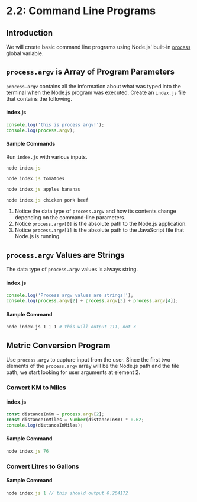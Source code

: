 # 2.2: Command Line Programs

## Introduction

We will create basic command line programs using Node.js' built-in [`process`](https://nodejs.org/api/process.html#process\_process) global variable.

## `process.argv` is Array of Program Parameters

`process.argv` contains all the information about what was typed into the terminal when the Node.js program was executed. Create an `index.js` file that contains the following.

#### index.js

```javascript
console.log('this is process argv!');
console.log(process.argv);
```

#### Sample Commands

Run `index.js` with various inputs.

```javascript
node index.js
```

```javascript
node index.js tomatoes
```

```javascript
node index.js apples bananas
```

```javascript
node index.js chicken pork beef
```

1. Notice the data type of `process.argv` and how its contents change depending on the command-line parameters.
2. Notice `process.argv[0]` is the absolute path to the Node.js application.
3. Notice `process.argv[1]` is the absolute path to the JavaScript file that Node.js is running.

## `process.argv` Values are Strings

The data type of `process.argv` values is always string.

#### index.js

```javascript
console.log('Process argv values are strings!');
console.log(process.argv[2] + process.argv[3] + process.argv[4]);
```

#### Sample Command

```bash
node index.js 1 1 1 # this will output 111, not 3
```

## Metric Conversion Program

Use `process.argv` to capture input from the user. Since the first two elements of the `process.argv` array will be the Node.js path and the file path, we start looking for user arguments at element 2.

### Convert KM to Miles

#### index.js

```javascript
const distanceInKm = process.argv[2];
const distanceInMiles = Number(distanceInKm) * 0.62;
console.log(distanceInMiles);
```

#### Sample Command

```javascript
node index.js 76
```

### Convert Litres to Gallons

#### Sample Command

```javascript
node index.js 1 // this should output 0.264172
```
